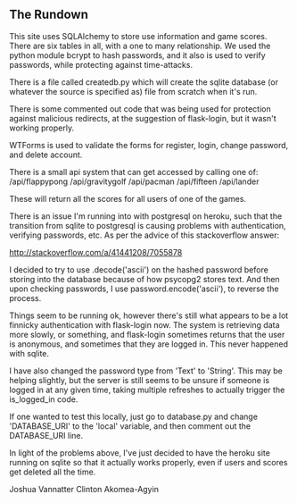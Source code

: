 ## The Rundown

This site uses SQLAlchemy to store use information and game scores. 
There are six tables in all, with a one to many relationship. 
We used the python module bcrypt to hash passwords, and it also is used to verify passwords, 
while protecting against time-attacks. 

There is a file called createdb.py which will create the sqlite database (or whatever the source is specified as)
file from scratch when it's run. 

There is some commented out code that was being used for protection against malicious redirects, 
at the suggestion of flask-login, but it wasn't working properly. 

WTForms is used to validate the forms for register, login, change password, and delete account. 

There is a small api system that can get accessed by calling one of:
/api/flappypong
/api/gravitygolf
/api/pacman
/api/fifteen
/api/lander


These will return all the scores for all users of one of the games. 




There is an issue I'm running into with postgresql on heroku, such that the transition from sqlite to postgresql is causing
problems with authentication, verifying passwords, etc. As per the advice of this stackoverflow answer:

http://stackoverflow.com/a/41441208/7055878

I decided to try to use .decode('ascii') on the hashed password before storing into the database because of how psycopg2 stores
text. And then upon checking passwords, I use password.encode('ascii'), to reverse the process. 

Things seem to be running ok, however there's still what appears to be a lot finnicky authentication with flask-login now. 
The system is retrieving data more slowly, or something, and flask-login sometimes returns that the user is anonymous,
and sometimes that they are logged in. This never happened with sqlite. 

I have also changed the password type from 'Text' to 'String'. This may be helping slightly, but the server is still seems 
to be unsure if someone is logged in at any given time, taking multiple refreshes to actually trigger the is_logged_in code. 

If one wanted to test this locally, just go to database.py and change 'DATABASE_URI' to the 'local' variable, 
and then comment out the DATABASE_URI line. 



In light of the problems above, I've just decided to have the heroku site running on sqlite so that it actually works properly,
even if users and scores get deleted all the time. 




Joshua Vannatter
Clinton Akomea-Agyin
